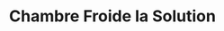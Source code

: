 ---
title: "Chambre Froide la Solution"
url: /kinshasa/chambre-froide-la-solution/
shop: Tiefkühl
---